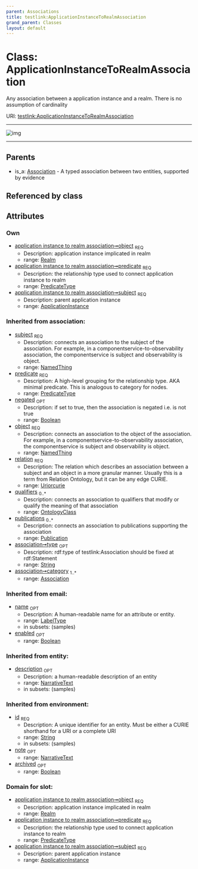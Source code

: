 ```yaml
---
parent: Associations
title: testlink:ApplicationInstanceToRealmAssociation
grand_parent: Classes
layout: default
---
```


# Class: ApplicationInstanceToRealmAssociation


Any association between a application instance and a realm. There is no assumption of cardinality

URI: [testlink:ApplicationInstanceToRealmAssociation](https://w3id.org/testlink/vocab/ApplicationInstanceToRealmAssociation)


---

![img](http://yuml.me/diagram/nofunky;dir:TB/class/[Realm],[Publication],[OntologyClass],[Association],[Realm]%3Cobject%201..1-%20[ApplicationInstanceToRealmAssociation%7Cpredicate:predicate_type;negated(i):boolean%20%3F;relation(i):uriorcurie;type(i):string%20%3F;id(i):string;name(i):label_type%20%3F;enabled(i):boolean%20%3F;archived(i):boolean%20%3F;description(i):narrative_text%20%3F;note(i):narrative_text%20%3F],[ApplicationInstance]%3Csubject%201..1-%20[ApplicationInstanceToRealmAssociation],[Association]%5E-[ApplicationInstanceToRealmAssociation],[ApplicationInstance])

---


## Parents

 *  is_a: [Association](Association.md) - A typed association between two entities, supported by evidence

## Referenced by class


## Attributes


### Own

 * [application instance to realm association➞object](application_instance_to_realm_association_object.md)  <sub>REQ</sub>
    * Description: application instance implicated in realm
    * range: [Realm](Realm.md)
 * [application instance to realm association➞predicate](application_instance_to_realm_association_predicate.md)  <sub>REQ</sub>
    * Description: the relationship type used to connect application instance to realm
    * range: [PredicateType](types/PredicateType.md)
 * [application instance to realm association➞subject](application_instance_to_realm_association_subject.md)  <sub>REQ</sub>
    * Description: parent application instance
    * range: [ApplicationInstance](ApplicationInstance.md)

### Inherited from association:

 * [subject](subject.md)  <sub>REQ</sub>
    * Description: connects an association to the subject of the association. For example, in a componentservice-to-observability association, the componentservice is subject and observability is object.
    * range: [NamedThing](NamedThing.md)
 * [predicate](predicate.md)  <sub>REQ</sub>
    * Description: A high-level grouping for the relationship type. AKA minimal predicate. This is analogous to category for nodes.
    * range: [PredicateType](types/PredicateType.md)
 * [negated](negated.md)  <sub>OPT</sub>
    * Description: if set to true, then the association is negated i.e. is not true
    * range: [Boolean](types/Boolean.md)
 * [object](object.md)  <sub>REQ</sub>
    * Description: connects an association to the object of the association. For example, in a componentservice-to-observability association, the componentservice is subject and observability is object.
    * range: [NamedThing](NamedThing.md)
 * [relation](relation.md)  <sub>REQ</sub>
    * Description: The relation which describes an association between a subject and an object in a more granular manner. Usually this is a term from Relation Ontology, but it can be any edge CURIE.
    * range: [Uriorcurie](types/Uriorcurie.md)
 * [qualifiers](qualifiers.md)  <sub>0..*</sub>
    * Description: connects an association to qualifiers that modify or qualify the meaning of that association
    * range: [OntologyClass](OntologyClass.md)
 * [publications](publications.md)  <sub>0..*</sub>
    * Description: connects an association to publications supporting the association
    * range: [Publication](Publication.md)
 * [association➞type](association_type.md)  <sub>OPT</sub>
    * Description: rdf:type of testlink:Association should be fixed at rdf:Statement
    * range: [String](types/String.md)
 * [association➞category](association_category.md)  <sub>1..*</sub>
    * range: [Association](Association.md)

### Inherited from email:

 * [name](name.md)  <sub>OPT</sub>
    * Description: A human-readable name for an attribute or entity.
    * range: [LabelType](types/LabelType.md)
    * in subsets: (samples)
 * [enabled](enabled.md)  <sub>OPT</sub>
    * range: [Boolean](types/Boolean.md)

### Inherited from entity:

 * [description](description.md)  <sub>OPT</sub>
    * Description: a human-readable description of an entity
    * range: [NarrativeText](types/NarrativeText.md)
    * in subsets: (samples)

### Inherited from environment:

 * [id](id.md)  <sub>REQ</sub>
    * Description: A unique identifier for an entity. Must be either a CURIE shorthand for a URI or a complete URI
    * range: [String](types/String.md)
    * in subsets: (samples)
 * [note](note.md)  <sub>OPT</sub>
    * range: [NarrativeText](types/NarrativeText.md)
 * [archived](archived.md)  <sub>OPT</sub>
    * range: [Boolean](types/Boolean.md)

### Domain for slot:

 * [application instance to realm association➞object](application_instance_to_realm_association_object.md)  <sub>REQ</sub>
    * Description: application instance implicated in realm
    * range: [Realm](Realm.md)
 * [application instance to realm association➞predicate](application_instance_to_realm_association_predicate.md)  <sub>REQ</sub>
    * Description: the relationship type used to connect application instance to realm
    * range: [PredicateType](types/PredicateType.md)
 * [application instance to realm association➞subject](application_instance_to_realm_association_subject.md)  <sub>REQ</sub>
    * Description: parent application instance
    * range: [ApplicationInstance](ApplicationInstance.md)
